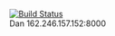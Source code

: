 [![Build Status](https://travis-ci.com/cmput401-fall2018/web-app-ci-cd-with-travis-ci-dcam4.svg?branch=master)](https://travis-ci.com/cmput401-fall2018/web-app-ci-cd-with-travis-ci-dcam4)
<br>
Dan
162.246.157.152:8000
